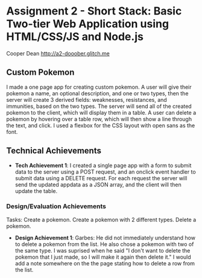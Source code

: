 Assignment 2 - Short Stack: Basic Two-tier Web Application using HTML/CSS/JS and Node.js
===
Cooper Dean
http://a2-dooober.glitch.me

## Custom Pokemon
I made a one page app for creating custom pokemon. A user will give their pokemon a name, an optional description, and one or two types, then the server will create 3 derived fields: weaknesses, resistances, and immunities, based on the two types. The server will send all of the created pokemon to the client, which will display them in a table. A user can delete a pokemon by hovering over a table row, which will then show a line through the text, and click. I used a flexbox for the CSS layout with open sans as the font. 

## Technical Achievements
- **Tech Achievement 1**: I created a single page app with a form to submit data to the server using a POST request, and an onclick event handler to submit data using a DELETE request. For each request the server will send the updated appdata as a JSON array, and the client will then update the table.

### Design/Evaluation Achievements
Tasks: Create a pokemon. Create a pokemon with 2 different types. Delete a pokemon.
- **Design Achievement 1**: 
Garbes: He did not immediately understand how to delete a pokemon from the list. He also chose a pokemon with two of the same type. I was suprised when he said "I don't want to delete the pokemon that I just made, so I will make it again then delete it." I would add a note somewhere on the the page stating how to delete a row from the list.
